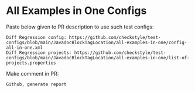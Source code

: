 # All Examples in One Configs
Paste below given to PR description to use such test configs:
```
Diff Regression config: https://github.com/checkstyle/test-configs/blob/main/JavadocBlockTagLocation/all-examples-in-one/config-all-in-one.xml
Diff Regression projects: https://github.com/checkstyle/test-configs/blob/main/JavadocBlockTagLocation/all-examples-in-one/list-of-projects.properties
```
Make comment in PR:
```
Github, generate report
```
